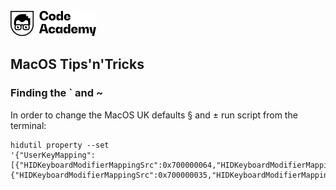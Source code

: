<a href="../../README.md">
<img src="../../.readme/assets/codeacademy-black.svg" height="42">
</a>

## MacOS Tips'n'Tricks

### Finding the ` and ~
In order to change the MacOS UK defaults § and ± run script from the 
terminal:
```
hidutil property --set 
'{"UserKeyMapping":[{"HIDKeyboardModifierMappingSrc":0x700000064,"HIDKeyboardModifierMappingDst":0x700000035},{"HIDKeyboardModifierMappingSrc":0x700000035,"HIDKeyboardModifierMappingDst":0x700000064}]}'
``` 
